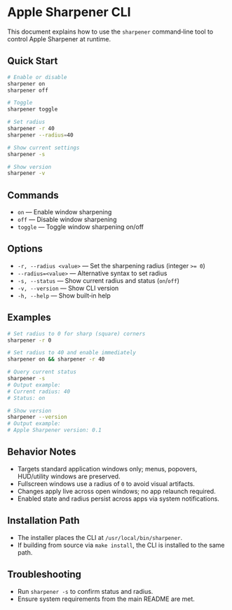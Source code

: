 # Apple Sharpener CLI

This document explains how to use the `sharpener` command‑line tool to control Apple Sharpener at runtime.

## Quick Start

```bash
# Enable or disable
sharpener on
sharpener off

# Toggle
sharpener toggle

# Set radius
sharpener -r 40
sharpener --radius=40

# Show current settings
sharpener -s

# Show version
sharpener -v
```

## Commands

- `on` — Enable window sharpening
- `off` — Disable window sharpening
- `toggle` — Toggle window sharpening on/off

## Options

- `-r, --radius <value>` — Set the sharpening radius (integer `>= 0`)
- `--radius=<value>` — Alternative syntax to set radius
- `-s, --status` — Show current radius and status (`on`/`off`)
- `-v, --version` — Show CLI version
- `-h, --help` — Show built‑in help

## Examples

```bash
# Set radius to 0 for sharp (square) corners
sharpener -r 0

# Set radius to 40 and enable immediately
sharpener on && sharpener -r 40

# Query current status
sharpener -s
# Output example:
# Current radius: 40
# Status: on

# Show version
sharpener --version
# Output example:
# Apple Sharpener version: 0.1
```

## Behavior Notes

- Targets standard application windows only; menus, popovers, HUD/utility windows are preserved.
- Fullscreen windows use a radius of `0` to avoid visual artifacts.
- Changes apply live across open windows; no app relaunch required.
- Enabled state and radius persist across apps via system notifications.

## Installation Path

- The installer places the CLI at `/usr/local/bin/sharpener`.
- If building from source via `make install`, the CLI is installed to the same path.

## Troubleshooting

- Run `sharpener -s` to confirm status and radius.
- Ensure system requirements from the main README are met.